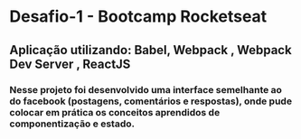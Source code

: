 # Desafio-1 - Bootcamp Rocketseat

<h2>
Aplicação utilizando: Babel, Webpack , Webpack Dev Server , ReactJS
</h2>

<h3> Nesse projeto foi desenvolvido uma interface semelhante ao do facebook (postagens, comentários e respostas),
  onde pude colocar em prática os conceitos aprendidos de componentização e estado. </h3>
